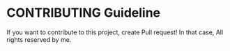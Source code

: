# CONTRIBUTING Guideline

If you want to contribute to this project, create Pull request!
In that case, All rights reserved by me.
